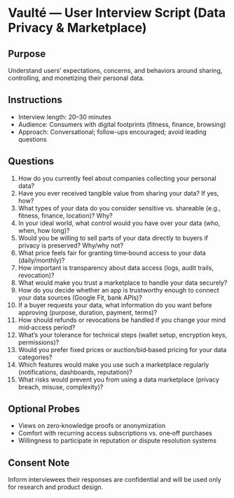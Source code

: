 # Vaulté — User Interview Script (Data Privacy & Marketplace)

## Purpose
Understand users’ expectations, concerns, and behaviors around sharing, controlling, and monetizing their personal data.

## Instructions
- Interview length: 20–30 minutes
- Audience: Consumers with digital footprints (fitness, finance, browsing)
- Approach: Conversational; follow-ups encouraged; avoid leading questions

## Questions
1. How do you currently feel about companies collecting your personal data?
2. Have you ever received tangible value from sharing your data? If yes, how?
3. What types of your data do you consider sensitive vs. shareable (e.g., fitness, finance, location)? Why?
4. In your ideal world, what control would you have over your data (who, when, how long)?
5. Would you be willing to sell parts of your data directly to buyers if privacy is preserved? Why/why not?
6. What price feels fair for granting time‑bound access to your data (daily/monthly)?
7. How important is transparency about data access (logs, audit trails, revocation)?
8. What would make you trust a marketplace to handle your data securely?
9. How do you decide whether an app is trustworthy enough to connect your data sources (Google Fit, bank APIs)?
10. If a buyer requests your data, what information do you want before approving (purpose, duration, payment, terms)?
11. How should refunds or revocations be handled if you change your mind mid‑access period?
12. What’s your tolerance for technical steps (wallet setup, encryption keys, permissions)?
13. Would you prefer fixed prices or auction/bid‑based pricing for your data categories?
14. Which features would make you use such a marketplace regularly (notifications, dashboards, reputation)?
15. What risks would prevent you from using a data marketplace (privacy breach, misuse, complexity)?

## Optional Probes
- Views on zero‑knowledge proofs or anonymization
- Comfort with recurring access subscriptions vs. one‑off purchases
- Willingness to participate in reputation or dispute resolution systems

## Consent Note
Inform interviewees their responses are confidential and will be used only for research and product design.